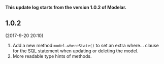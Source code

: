 **This update log starts from the version 1.0.2 of Modelar.**

## 1.0.2 

(2017-9-20 20:10)

1. Add a new method `model.whereState()` to set an extra where... clause for 
    the SQL statement when updating or deleting the model.
2. More readable type hints of methods.